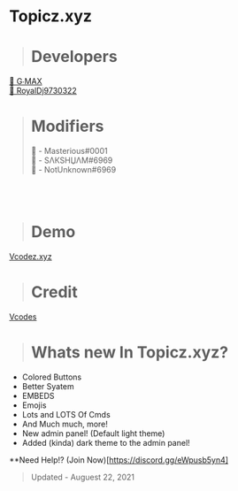 # Topicz.xyz

> # Developers
<a href="https://disbots.xyz/user/830819118265401354">👤 G∙MAX</a><br>
<a href="https://disbots.xyz/user/727031232243695626">👤 RoyalDj9730322</a><br>
> # Modifiers
> 👤 - Masterious#0001</a><br>
> 👤 - SΛКSHЏΛM#6969</a><br>
> 👤 - NotUnknown#6969

<br><br>
> # Demo
<a href="https://disbots.xyz">Vcodez.xyz</a>
<br>

> # Credit 
[Vcodes](https://vcodes.xyz/)

> # Whats new In Topicz.xyz?

- Colored Buttons
- Better Syatem
- EMBEDS
- Emojis
- Lots and LOTS Of Cmds
- And Much much, more!
- New admin panel!  (Default light theme) 
- Added (kinda) dark theme to the admin panel!

**Need Help!? (Join Now)[https://discord.gg/eWpusb5yn4]
> Updated - Auguest 22, 2021
